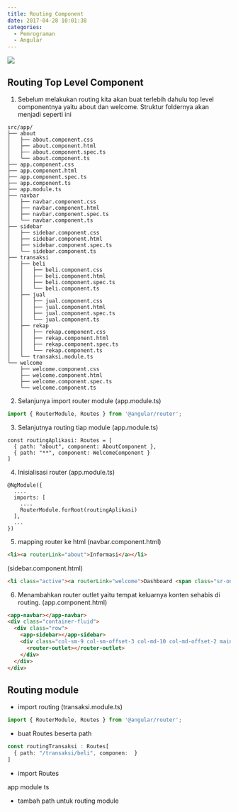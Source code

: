 ```yaml
---
title: Routing Component
date: 2017-04-28 10:01:38
categories:
  - Pemrograman
  - Angular
---
```

![](/images/angular.png)
## Routing Top Level Component
1. Sebelum melakukan routing kita akan buat terlebih dahulu top level componentnya yaitu about dan welcome. Struktur foldernya akan menjadi seperti ini
```
src/app/
├── about
│   ├── about.component.css
│   ├── about.component.html
│   ├── about.component.spec.ts
│   └── about.component.ts
├── app.component.css
├── app.component.html
├── app.component.spec.ts
├── app.component.ts
├── app.module.ts
├── navbar
│   ├── navbar.component.css
│   ├── navbar.component.html
│   ├── navbar.component.spec.ts
│   └── navbar.component.ts
├── sidebar
│   ├── sidebar.component.css
│   ├── sidebar.component.html
│   ├── sidebar.component.spec.ts
│   └── sidebar.component.ts
├── transaksi
│   ├── beli
│   │   ├── beli.component.css
│   │   ├── beli.component.html
│   │   ├── beli.component.spec.ts
│   │   └── beli.component.ts
│   ├── jual
│   │   ├── jual.component.css
│   │   ├── jual.component.html
│   │   ├── jual.component.spec.ts
│   │   └── jual.component.ts
│   ├── rekap
│   │   ├── rekap.component.css
│   │   ├── rekap.component.html
│   │   ├── rekap.component.spec.ts
│   │   └── rekap.component.ts
│   └── transaksi.module.ts
└── welcome
    ├── welcome.component.css
    ├── welcome.component.html
    ├── welcome.component.spec.ts
    └── welcome.component.ts
```

2. Selanjunya import router module (app.module.ts)
```ts
import { RouterModule, Routes } from '@angular/router';
```

3. Selanjutnya routing tiap module (app.module.ts)
```
const routingAplikasi: Routes = [
  { path: "about", component: AboutComponent },
  { path: "**", component: WelcomeComponent }
]
```
4. Inisialisasi router (app.module.ts)
```
@NgModule({
  ....
  imports: [
    ....
    RouterModule.forRoot(routingAplikasi)
  ],
  ...
})
```
5. mapping router ke html
(navbar.component.html)
```html
<li><a routerLink="about">Informasi</a></li>
```
(sidebar.component.html)
```html
<li class="active"><a routerLink="welcome">Dashboard <span class="sr-only">(current)</span></a></li>
```
6. Menambahkan router outlet yaitu tempat keluarnya konten sehabis di routing.
(app.component.html)
```html
<app-navbar></app-navbar>
<div class="container-fluid">
  <div class="row">
    <app-sidebar></app-sidebar>
    <div class="col-sm-9 col-sm-offset-3 col-md-10 col-md-offset-2 main">
      <router-outlet></router-outlet>
    </div>
  </div>
</div>
```


## Routing module

- import routing (transaksi.module.ts)
```ts
import { RouterModule, Routes } from '@angular/router';
```
- buat Routes beserta path
```ts
const routingTransaksi : Routes[
  { path: "/transaksi/beli", componen:  }
]
```
- import Routes

app module ts
- tambah path untuk routing module
